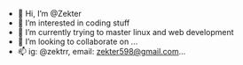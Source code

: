 - 👋 Hi, I’m @Zekter
- 👀 I’m interested in coding stuff
- 🌱 I’m currently trying to master linux and web development
- 💞️ I’m looking to collaborate on ...
- 📫 ig: @zektrr, email: zekter598@gmail.com...

<!---
Zekter/Zekter is a ✨ special ✨ repository because its `README.md` (this file) appears on your GitHub profile.
You can click the Preview link to take a look at your changes.
--->
